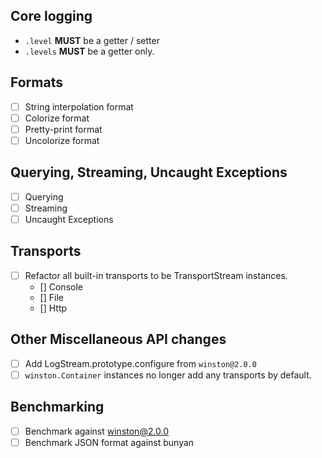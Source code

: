 
## Core logging

- `.level` **MUST** be a getter / setter
- `.levels` **MUST** be a getter only.

## Formats

- [ ] String interpolation format
- [ ] Colorize format
- [ ] Pretty-print format
- [ ] Uncolorize format

## Querying, Streaming, Uncaught Exceptions

- [ ] Querying
- [ ] Streaming
- [ ] Uncaught Exceptions

## Transports

- [ ] Refactor all built-in transports to be TransportStream instances.
  - [] Console
  - [] File
  - [] Http

## Other Miscellaneous API changes

- [ ] Add LogStream.prototype.configure from `winston@2.0.0`
- [ ] `winston.Container` instances no longer add any transports by default.

## Benchmarking

- [ ] Benchmark against winston@2.0.0
- [ ] Benchmark JSON format against bunyan
